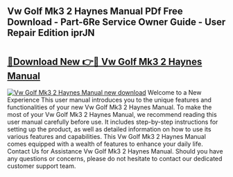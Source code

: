 ## Vw Golf Mk3 2 Haynes Manual PDf Free Download - Part-6Re Service Owner Guide - User Repair Edition iprJN

# <h2><a href="http://bc63346.oget.top/?id=Vw+Golf+Mk3+2+Haynes+Manual">🔗Download New 👉🔴 Vw Golf Mk3 2 Haynes Manual</a></h2>

[![Vw Golf Mk3 2 Haynes Manual new download](https://i.imgur.com/5g1atiW.png)](http://bc63346.oget.top/?id=Vw+Golf+Mk3+2+Haynes+Manual)
Welcome to a New Experience This user manual introduces you to the unique features and functionalities of your new Vw Golf Mk3 2 Haynes Manual. To make the most of your Vw Golf Mk3 2 Haynes Manual, we recommend reading this user manual carefully before use. It includes step-by-step instructions for setting up the product, as well as detailed information on how to use its various features and capabilities. This Vw Golf Mk3 2 Haynes Manual comes equipped with a wealth of features to enhance your daily life. Contact Us for Assistance Vw Golf Mk3 2 Haynes Manual. Should you have any questions or concerns, please do not hesitate to contact our dedicated customer support team.
